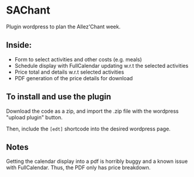 # SAChant
Plugin wordpress to plan the Allez'Chant week.

## Inside:

- Form to select activities and other costs (e.g. meals)
- Schedule display with FullCalendar updating w.r.t the selected activities
- Price total and details w.r.t selected activities
- PDF generation of the price details for download


## To install and use the plugin
Download the code as a zip, and import the .zip file with the wordpress "upload plugin" button.

Then, include the `[edt]` shortcode into the desired wordpress page.

## Notes
Getting the calendar display into a pdf is horribly buggy and a known issue with FullCalendar.
Thus, the PDF only has price breakdown.
